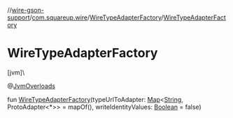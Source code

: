 //[wire-gson-support](../../../index.md)/[com.squareup.wire](../index.md)/[WireTypeAdapterFactory](index.md)/[WireTypeAdapterFactory](-wire-type-adapter-factory.md)

# WireTypeAdapterFactory

[jvm]\

@[JvmOverloads](https://kotlinlang.org/api/latest/jvm/stdlib/kotlin.jvm/-jvm-overloads/index.html)

fun [WireTypeAdapterFactory](-wire-type-adapter-factory.md)(typeUrlToAdapter: [Map](https://kotlinlang.org/api/latest/jvm/stdlib/kotlin.collections/-map/index.html)&lt;[String](https://kotlinlang.org/api/latest/jvm/stdlib/kotlin/-string/index.html), ProtoAdapter&lt;*&gt;&gt; = mapOf(), writeIdentityValues: [Boolean](https://kotlinlang.org/api/latest/jvm/stdlib/kotlin/-boolean/index.html) = false)
